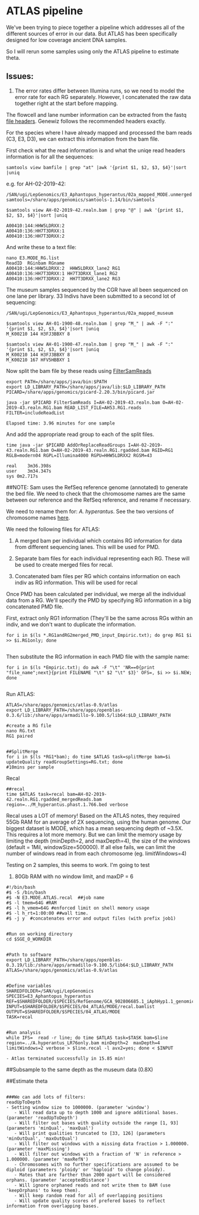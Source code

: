 # ATLAS pipeline

We've been trying to piece together a pipeline which addresses all of the different sources of error in our data. But ATLAS has been specifically designed for low coverage ancient DNA samples. 

So I will rerun some samples using only the ATLAS pipeline to estimate theta. 

## Issues: 

1) The error rates differ between Illumina runs, so we need to model the error rate for each RG separately. However, I concatenated the raw data together right at the start before mapping. 

The flowcell and lane number information can be extracted from the fastq [file headers](https://help.basespace.illumina.com/articles/descriptive/fastq-files/). Genewiz follows the recommended headers exactly. 

For the species where I have already mapped and processed the bam reads (C3, E3, D3), we can extract this information from the bam file. 

First check what the read information is and what the uniqe read headers information is for all the sequences: 
```
samtools view bamfile | grep "at" |awk '{print $1, $2, $3, $4}'|sort |uniq
```

e.g. for AH-02-2019-42:
```
/SAN/ugi/LepGenomics/E3_Aphantopus_hyperantus/02a_mapped_MODE.unmerged
samtools=/share/apps/genomics/samtools-1.14/bin/samtools

$samtools view AH-02-2019-42.realn.bam | grep "@" | awk '{print $1, $2, $3, $4}'|sort |uniq

A00410:144:HHW5LDRXX:2
A00410:136:HH7T3DRXX:1
A00410:136:HH7T3DRXX:2
```

And write these to a text file: 
```
nano E3.MODE_RG.list
ReadID	RGinbam	RGname	
A00410:144:HHW5LDRXX:2	HHW5LDRXX_lane2	RG1
A00410:136:HH7T3DRXX:1 HH7T3DRXX_lane1 RG2
A00410:136:HH7T3DRXX:2	HH7T3DRXX_lane2 RG3

```

The museum samples sequenced by the CGR have all been sequenced on one lane per library. 33 Indivs have been submitted to a second lot of sequencing: 
```
/SAN/ugi/LepGenomics/E3_Aphantopus_hyperantus/02a_mapped_museum

$samtools view AH-01-1900-48.realn.bam | grep "M_" | awk -F ":" '{print $1, $2, $3, $4}'|sort |uniq
M_K00210 144 H3FJ3BBXY 8

$samtools view AH-01-1900-47.realn.bam | grep "M_" | awk -F ":" '{print $1, $2, $3, $4}'|sort |uniq
M_K00210 144 H3FJ3BBXY 8
M_K00210 167 HFV5HBBXY 1

```




Now split the bam file by these reads using [FilterSamReads](https://broadinstitute.github.io/picard/command-line-overview.html#FilterSamReads)
```
export PATH=/share/apps/java/bin:$PATH
export LD_LIBRARY_PATH=/share/apps/java/lib:$LD_LIBRARY_PATH
PICARD=/share/apps/genomics/picard-2.20.3/bin/picard.jar

java -jar $PICARD FilterSamReads I=AH-02-2019-43.realn.bam O=AH-02-2019-43.realn.RG1.bam READ_LIST_FILE=AH53.RG1.reads FILTER=includeReadList

Elapsed time: 3.96 minutes for one sample
```

And add the appropriate read group to each of the split files. 
```
time java -jar $PICARD AddOrReplaceReadGroups I=AH-02-2019-43.realn.RG1.bam O=AH-02-2019-43.realn.RG1.rgadded.bam RGID=RG1 RGLB=modern04 RGPL=Illumina4000 RGPU=HHW5LDRXX2 RGSM=43

real	3m36.398s
user	3m34.347s
sys	0m2.717s
```



##NOTE: Sam uses the RefSeq reference genome (annotated) to generate the bed file. We need to check that the chromosome names are the same between our reference and the RefSeq reference, and rename if necessary. 

We need to rename them for: *A. hyperantus*. See the two versions of chromosome names [here](https://www.ncbi.nlm.nih.gov/assembly/GCF_902806685.1). 



We need the following files for ATLAS: 

1) A merged bam per individual which contains RG information for data from different sequencing lanes. This will be used for PMD. 

2) Separate bam files for each individual representing each RG. These will be used to create merged files for recal. 

3) Concatenated bam files per RG which contains information on each indiv as RG information. This will be used for recal


Once PMD has been calculated per individual, we merge all the individual data from a RG. We'll specify the PMD by specifying RG information in a big concatenated PMD file. 

First, extract only RG1 information (They'll be the same across RGs within an indiv, and we don't want to duplicate the information. 
```
for i in $(ls *.RG1andRG2merged_PMD_input_Empiric.txt); do grep RG1 $i >> $i.RG1only; done


```


Then substitute the RG information in each PMD file with the sample name: 
```
for i in $(ls *Empiric.txt); do awk -F "\t" 'NR==0{print "file_name";next}{print FILENAME "\t" $2 "\t" $3}' OFS=, $i >> $i.NEW; done


```








Run ATLAS: 
```
ATLAS=/share/apps/genomics/atlas-0.9/atlas
export LD_LIBRARY_PATH=/share/apps/openblas-0.3.6/lib:/share/apps/armadillo-9.100.5/lib64:$LD_LIBRARY_PATH

#create a RG file
nano RG.txt
RG1 paired


##SplitMerge
for i in $(ls *RG1*bam); do time $ATLAS task=splitMerge bam=$i updateQuality readGroupSettings=RG.txt; done
#10mins per sample
```


Recal
```
##recal
time $ATLAS task=recal bam=AH-02-2019-42.realn.RG1.rgadded_mergedReads.bam region=../M_hyperantus.phast.1.766.bed verbose
```

Recal uses a LOT of memory! Based on the ATLAS notes, they required 55Gb RAM for an average of 2X sequencing, using the human genome. Our biggest dataset is MODE, which has a mean sequencing depth of ~3.5X. This requires a lot more memory. But we can limit the memory usage by limiting the depth (minDepth=2, and maxDepth=4), the size of the windows (default = 1Mil, windowSize=500000). If all else fails, we can limit the number of windows read in from each chromosome (eg. limitWindows=4)

Testing on 2 samples, this seems to work. I'm going to test

1) 80Gb RAM with no window limit, and maxDP = 6
```
#!/bin/bash
#$ -S /bin/bash
#$ -N E3.MODE.ATLAS.recal  ##job name
#$ -l tmem=64G #RAM
#$ -l h_vmem=64G #enforced limit on shell memory usage
#$ -l h_rt=1:00:00 ##wall time.
#$ -j y  #concatenates error and output files (with prefix job1)


#Run on working directory
cd $SGE_O_WORKDIR 


#Path to software
export LD_LIBRARY_PATH=/share/apps/openblas-0.3.19/lib:/share/apps/armadillo-9.100.5/lib64:$LD_LIBRARY_PATH
ATLAS=/share/apps/genomics/atlas-0.9/atlas


#Define variables
SHAREDFOLDER=/SAN/ugi/LepGenomics
SPECIES=E3_Aphantopus_hyperantus
REF=$SHAREDFOLDER/$SPECIES/RefGenome/GCA_902806685.1_iAphHyp1.1_genomic.fna
INPUT=$SHAREDFOLDER/$SPECIES/04_ATLAS/MODE/recal.bamlist
OUTPUT=$SHAREDFOLDER/$SPECIES/04_ATLAS/MODE
TASK=recal


#Run analysis
while IFS=  read -r line; do time $ATLAS task=$TASK bam=$line region=../A.hyperantus_LR76only.bam minDepth=2  maxDepth=4 limitWindows=2 verbose > $line.recal -l avx2=yes; done < $INPUT

- Atlas terminated successfully in 15.85 min!
```







##Subsample to the same depth as the museum data (0.8X)




##Estimate theta


```

###We can add lots of filters: 
readUpToDepth
- Setting window size to 1000000. (parameter 'window')
   - Will read data up to depth 1000 and ignore additional bases. (parameter 'readUpToDepth')
   - Will filter out bases with quality outside the range [1, 93] (parameters 'minQual', 'maxQual')
   - Will print qualities truncated to [33, 126] (parameters 'minOutQual', 'maxOutQual')
   - Will filter out windows with a missing data fraction > 1.000000. (parameter 'maxMissing')
   - Will filter out windows with a fraction of 'N' in reference > 1.000000. (parameter 'maxRefN')
   - Chromosomes with no further specifications are assumed to be diploid (parameters 'ploidy' or 'haploid' to change ploidy).
   - Mates that are farther than 2000 apart will be considered orphans. (parameter 'acceptedDistance')
   - Will ignore orphaned reads and not write them to BAM (use 'keepOrphans' to keep them).
   - Will keep random read for all of overlapping positions
   - Will update quality scores of prefered bases to reflect information from overlapping bases.
